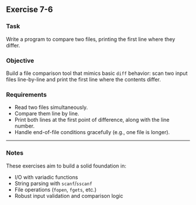 ## Exercise 7-6

### Task

Write a program to compare two files, printing the first line where they differ.

### Objective

Build a file comparison tool that mimics basic `diff` behavior: scan two input files line-by-line and print the first line where the contents differ.

### Requirements

- Read two files simultaneously.
- Compare them line by line.
- Print both lines at the first point of difference, along with the line number.
- Handle end-of-file conditions gracefully (e.g., one file is longer).

---

### Notes

These exercises aim to build a solid foundation in:
- I/O with variadic functions
- String parsing with `scanf`/`sscanf`
- File operations (`fopen`, `fgets`, etc.)
- Robust input validation and comparison logic
